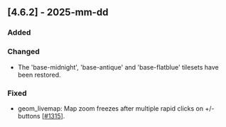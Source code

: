 ## [4.6.2] - 2025-mm-dd

### Added

### Changed

- The 'base-midnight', 'base-antique' and 'base-flatblue' tilesets have been restored.

### Fixed

- geom_livemap: Map zoom freezes after multiple rapid clicks on +/- buttons [[#1315](https://github.com/JetBrains/lets-plot/issues/1315)].
